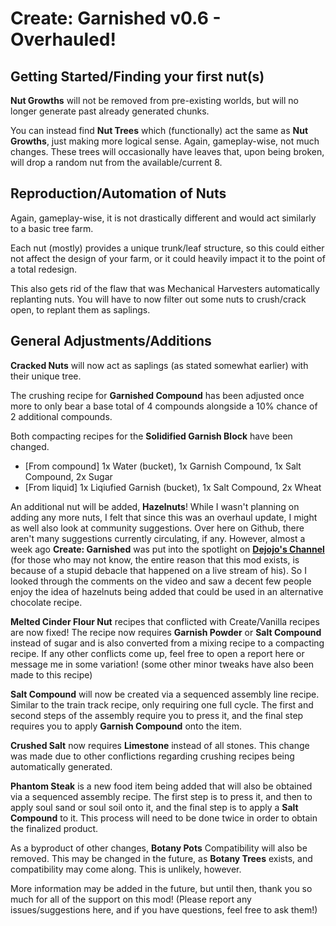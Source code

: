 # Create: Garnished v0.6 - Overhauled!

## Getting Started/Finding your first nut(s)
**Nut Growths** will not be removed from pre-existing worlds, but will no longer generate past already generated chunks.

You can instead find **Nut Trees** which (functionally) act the same as **Nut Growths**, just making more logical sense. Again, gameplay-wise, not much changes. These trees will occasionally have leaves that, upon being broken, will drop a random nut from the available/current 8.

## Reproduction/Automation of Nuts
Again, gameplay-wise, it is not drastically different and would act similarly to a basic tree farm.

Each nut (mostly) provides a unique trunk/leaf structure, so this could either not affect the design of your farm, or it could heavily impact it to the point of a total redesign.

This also gets rid of the flaw that was Mechanical Harvesters automatically replanting nuts. You will have to now filter out some nuts to crush/crack open, to replant them as saplings.

## General Adjustments/Additions
**Cracked Nuts** will now act as saplings (as stated somewhat earlier) with their unique tree.

The crushing recipe for **Garnished Compound** has been adjusted once more to only bear a base total of 4 compounds alongside a 10% chance of 2 additional compounds.

Both compacting recipes for the **Solidified Garnish Block** have been changed.
- [From compound] 1x Water (bucket), 1x Garnish Compound, 1x Salt Compound, 2x Sugar
- [From liquid] 1x Liqiufied Garnish (bucket), 1x Salt Compound, 2x Wheat

An additional nut will be added, **Hazelnuts**! While I wasn't planning on adding any more nuts, I felt that since this was an overhaul update, I might as well also look at community suggestions. Over here on Github, there aren't many suggestions currently circulating, if any. However, almost a week ago **Create: Garnished** was put into the spotlight on **[Dejojo's Channel](https://www.youtube.com/@dejojotheawsome)** (for those who may not know, the entire reason that this mod exists, is because of a stupid debacle that happened on a live stream of his). So I looked through the comments on the video and saw a decent few people enjoy the idea of hazelnuts being added that could be used in an alternative chocolate recipe.

**Melted Cinder Flour Nut** recipes that conflicted with Create/Vanilla recipes are now fixed! The recipe now requires **Garnish Powder** or **Salt Compound** instead of sugar and is also converted from a mixing recipe to a compacting recipe. If any other conflicts come up, feel free to open a report here or message me in some variation! (some other minor tweaks have also been made to this recipe)

**Salt Compound** will now be created via a sequenced assembly line recipe. Similar to the train track recipe, only requiring one full cycle. The first and second steps of the assembly require you to press it, and the final step requires you to apply **Garnish Compound** onto the item.

**Crushed Salt** now requires **Limestone** instead of all stones. This change was made due to other conflictions regarding crushing recipes being automatically generated.

**Phantom Steak** is a new food item being added that will also be obtained via a sequenced assembly recipe. The first step is to press it, and then to apply soul sand or soul soil onto it, and the final step is to apply a **Salt Compound** to it. This process will need to be done twice in order to obtain the finalized product.

As a byproduct of other changes, **Botany Pots** Compatibility will also be removed. This may be changed in the future, as **Botany Trees** exists, and compatibility may come along. This is unlikely, however.


More information may be added in the future, but until then, thank you so much for all of the support on this mod! (Please report any issues/suggestions here, and if you have questions, feel free to ask them!)
